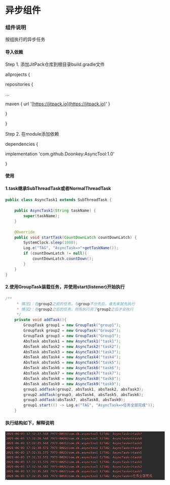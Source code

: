 # 异步组件

### 组件说明

按组执行的异步任务

#### 导入依赖

Step 1. 添加JitPack仓库到根目录build.gradle文件

allprojects {

repositories {

...

maven { url '[https://jitpack.io](https://jitpack.io)' }

}

}

Step 2. 在module添加依赖

dependencies {

implementation 'com.github.Doonkey:AsyncTool:1.0'

}

#### 使用


#### 1.task继承SubThreadTask或者NormalThreadTask

 ```Java
 public class AsyncTask1 extends SubThreadTask {
 
     public AsyncTask1(String taskName) {
         super(taskName);
     }
 
     @Override
     public void startTask(CountDownLatch countDownLatch) {
         SystemClock.sleep(1000);
         Log.e("TAG", "AsyncTask=>"+getTaskName());
         if (countDownLatch != null){
             countDownLatch.countDown();
         }
     }
 }
 ```


#### 2.使用GroupTask装载任务，并使用start(listener)开始执行

 ```Java
 /**
      * 情况1：在group2之前的任务，与group不分先后，谁先来就先执行
      * 情况2：在group2之后的任务，则先执行完了group2之后才会执行
      */
     private void addTask(){
         GroupTask group1 = new GroupTask("group1");
         GroupTask group2 = new GroupTask("Group2");
         GroupTask group3 = new GroupTask("Group3");
         AbsTask absTask1 = new AsyncTask1("task1");
         AbsTask absTask2 = new AsyncTask2("task2");
         AbsTask absTask3 = new AsyncTask3("task3");
         AbsTask absTask4 = new AsyncTask4("task4");
         AbsTask absTask5 = new AsyncTask5("task5");
         AbsTask absTask6 = new AsyncTask6("task6");
         AbsTask absTask7 = new AsyncTask7("task7");
         AbsTask absTask8 = new AsyncTask8("task8");
         AbsTask absTask9 = new AsyncTask9("task9");
         group1.addTask(group2, absTask1, absTask2, absTask3);
         group2.addTask(group3, absTask4, absTask5, absTask6);
         group3.addTask(absTask7, absTask8, absTask9);
         group1.start(() -> Log.e("TAG", "AsyncTask=>任务全部完成"));
     }
 ```


#### 执行结构如下，解释说明

![](image/image.png)


